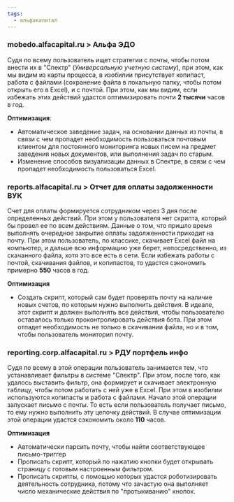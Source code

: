 ```yaml
---
tags:
  - альфакапитал
---
```

### mobedo.alfacapital.ru > Альфа ЭДО
Судя по всему пользователь ищет стратегии с почты, чтобы потом внести их в "Спектр" (*Универсальную учетную систему*), при этом, как мы видим из карты процесса, в изобилии присутствует копипаст, работа с файлами (сохранение файла в локальную папку, чтобы потом открыть его в Excel), и с почтой.
При этом, как мы видим, если избежать этих действий удастся оптимизировать почти **2 тысячи** часов в год.

**Оптимизация**:
- Автоматическое заведение задач, на основании данных из почты, в связи  с чем пропадет необходимость пользоваться почтовым клиентом для постоянного мониторинга новых писем на предмет заведения новых документов, или выполнения задач по старым.
- Изменение способов визуализации данных в Спектре, в связи с чем пропадет необходимость пользоваться Excel.

### reports.alfacapital.ru > Отчет для оплаты задолженности ВУК
Счет для оплаты формируется сотрудником через 3 дня после определенных действий. При этом у пользователя нет скрипта, который бы провел ее по всем действиям. Данные о том, что пришло время выполнять очередное закрытие оплаты задолженности приходит на почту.
При этом пользователь, по классике, скачивает Excel файл на компьютер, и дальше всю информацию уже берет, непосредственно, из скачанного файла, хотя это все есть в сети.
Если избежать работы с почтой, скачивания файлов, и копипастов, то удастся сэкономить примерно **550** часов в год.

**Оптимизация**
- Создать скрипт, который сам будет проверять почту на наличие новых счетов, по которым нужно выполнить действия. В идеале, этот скрипт и должен выполнять все действия, чтобы пользователю оставалось только проконтролировать действия бота.
  При этом отпадет необходимость не только в скачивании файла, но и в том, чтобы пользователь мониторил почту.

### reporting.corp.alfacapital.ru > РДУ портфель инфо
Судя по всему в этой операции пользователь занимается тем, что устанавливает фильтры в системе "Спектр". При этом, после того, как удалось выставить фильтр, она формирует и скачивает электронную таблицу, чтобы потом работать с ней уже в Excel.
При этом в изобилии используются копипасты и работа с файлами. Начало этой операции запускает письмо с почты. То есть если пользователь получает письмо, то ему нужно выполнить эту цепочку действий.
В случае оптимизации этой операции удастся сэкономить около **110** часов.

**Оптимизация**
- Автоматически парсить почту, чтобы найти соответствующее письмо-триггер
- Прописать скрипт, который по нажатию кнопки будет открывать страницу с готовым настроенным фильтром.
- Прописать скрипты, с помощью которых удастся роботизировать деятельность сотрудника, потому что зачастую она выполняет число механические действия по "протыкиванию" кнопок.


